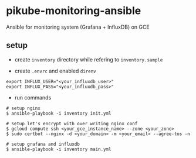 # pikube-monitoring-ansible
Ansible for monitoring system (Grafana + InfluxDB) on GCE

## setup

- create `inventory` directory while refering to `inventory.sample`

- create `.envrc` and enabled `direnv`

```
export INFLUX_USER="<your_influxdb_user>"
export INFLUX_PASS="<your_influxdb_pass>"
```

- run commands

```console
# setup nginx
$ ansible-playbook -i inventory init.yml

# setup let's encrypt with over writing nginx conf
$ gcloud compute ssh <your_gce_instance_name> --zone <your_zone>
$ sudo certbot --nginx -d <your_domain> -m <your_email> --agree-tos -n

# setup grafana and influxdb
$ ansible-playbook -i inventory main.yml
```
